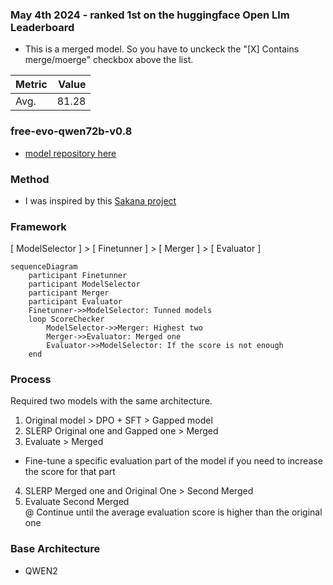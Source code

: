 
### May 4th 2024 - ranked 1st on the huggingface Open Llm Leaderboard
- This is a merged model. So you have to unckeck the "[X] Contains merge/moerge" checkbox above the list.

|             Metric              |Value|
|---------------------------------|----:|
|Avg.                             |81.28|

### free-evo-qwen72b-v0.8
- [model repository here](https://huggingface.co/freewheelin/free-evo-qwen72b-v0.8-re)   

### Method
- I was inspired by this [Sakana project](https://sakana.ai/evolutionary-model-merge/)

### Framework
[ ModelSelector ] > [ Finetunner ] > [ Merger ] > [ Evaluator ]   

```mermaid
sequenceDiagram
    participant Finetunner
    participant ModelSelector
    participant Merger
    participant Evaluator
    Finetunner->>ModelSelector: Tunned models
    loop ScoreChecker
        ModelSelector->>Merger: Highest two
        Merger->>Evaluator: Merged one
        Evaluator->>ModelSelector: If the score is not enough
    end
```

### Process
Required two models with the same architecture.   

1. Original model > DPO + SFT > Gapped model   
2. SLERP Original one and Gapped one > Merged   
3. Evaluate > Merged   
* Fine-tune a specific evaluation part of the model if you need to increase the score for that part   
4. SLERP Merged one and Original One > Second Merged   
5. Evaluate Second Merged   
@ Continue until the average evaluation score is higher than the original one   

### Base Architecture 
- QWEN2

<!--
**javafa/javafa** is a ✨ _special_ ✨ repository because its `README.md` (this file) appears on your GitHub profile.

Here are some ideas to get you started:

- 🔭 I’m currently working on ...
- 🌱 I’m currently learning ...
- 👯 I’m looking to collaborate on ...
- 🤔 I’m looking for help with ...
- 💬 Ask me about ...
- 📫 How to reach me: ...
- 😄 Pronouns: ...
- ⚡ Fun fact: ...
-->
